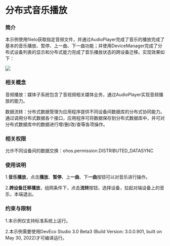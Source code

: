 # 分布式音乐播放

### 简介

本示例使用fileIo获取指定音频文件，并通过AudioPlayer完成了音乐的播放完成了基本的音乐播放、暂停、上一曲、下一曲功能；并使用DeviceManager完成了分布式设备列表的显示和分布式能力完成了音乐播放状态的跨设备迁移。实现效果如下：

<img src="screenshots/device/music2.png"/>

### 相关概念

音频播放：媒体子系统包含了音视频相关媒体业务，通过AudioPlayer实现音频播放的能力。

数据流转：分布式数据管理为应用程序提供不同设备间数据库的分布式协同能力。通过调用分布式数据各个接口，应用程序可将数据保存到分布式数据库中，并可对分布式数据库中的数据进行增/删/改/查等各项操作。

### 相关权限

允许不同设备间的数据交换：ohos.permission.DISTRIBUTED_DATASYNC

### 使用说明

1.**音乐播放**，点击**播放**、**暂停**、上**一曲**、下**一曲**按钮可以对音乐进行操作。

2.**跨设备迁移播放**，组网条件下，点击**流转**按钮，选择设备，拉起对端设备上的音乐，本端退出。

### 约束与限制

1.本示例仅支持标准系统上运行。

2.本示例需要使用DevEco Studio 3.0 Beta3 (Build Version: 3.0.0.901, built on May 30, 2022)才可编译运行。